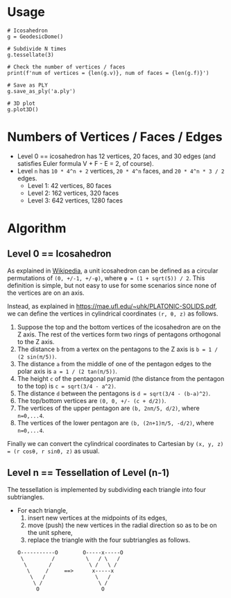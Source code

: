 # Usage

```
# Icosahedron
g = GeodesicDome()

# Subdivide N times
g.tessellate(3)

# Check the number of vertices / faces
print(f'num of vertices = {len(g.v)}, num of faces = {len(g.f)}')

# Save as PLY
g.save_as_ply('a.ply')

# 3D plot
g.plot3D()
```

# Numbers of Vertices / Faces / Edges

* Level 0 == icosahedron has 12 vertices, 20 faces, and 30 edges (and satisfies Euler formula V + F - E = 2, of course).
* Level `n` has `10 * 4^n + 2` vertices, `20 * 4^n` faces, and `20 * 4^n * 3 / 2` edges.
  * Level 1: 42 vertices, 80 faces
  * Level 2: 162 vertices, 320 faces
  * Level 3: 642 vertices, 1280 faces

# Algorithm

## Level 0 == Icosahedron

As explained in [Wikipedia](https://en.wikipedia.org/wiki/Regular_icosahedron), a unit icosahedron can be defined as a circular permutations of `(0, +/-1, +/-φ)`, where `φ = (1 + sqrt(5)) / 2`.
This definition is simple, but not easy to use for some scenarios since none of the vertices are on an axis.

Instead, as explained in https://mae.ufl.edu/~uhk/PLATONIC-SOLIDS.pdf, we can define the vertices in cylindrical coordinates `(r, θ, z)` as follows.

1. Suppose the top and the bottom vertices of the icosahedron are on the Z axis. The rest of the vertices form two rings of pentagons orthogonal to the Z axis.
2. The distance `b` from a vertex on the pentagons to the Z axis is `b = 1 / (2 sin(π/5))`.
3. The distance `a` from the middle of one of the pentagon edges to the polar axis is `a = 1 / (2 tan(π/5))`.
4. The height `c` of the pentagonal pyramid (the distance from the pentagon to the top) is `c = sqrt(3/4 - a^2)`.
5. The distance `d` between the pentagons is `d = sqrt(3/4 - (b-a)^2)`.
6. The top/bottom vertices are `(0, 0, +/- (c + d/2))`.
7. The vertices of the upper pentagon are `(b, 2nπ/5, d/2)`, where `n=0,...4`.
8. The vertices of the lower pentagon are `(b, (2n+1)π/5, -d/2)`, where `n=0,...4`.

Finally we can convert the cylindrical coordinates to Cartesian by `(x, y, z) = (r cosθ, r sinΘ, z)` as usual.

## Level n == Tessellation of Level (n-1)

The tessellation is implemented by subdividing each triangle into four subtriangles.

* For each triangle,
  1. insert new vertices at the midpoints of its edges,
  2. move (push) the new vertices in the radial direction so as to be on the unit sphere,
  3. replace the triangle with the four subtriangles as follows.
  ```
  O-----------O        O-----x-----O
   \         /          \   / \   /
    \       /            \ /   \ /
     \     /     ==>      x-----x
      \   /                \   /
       \ /                  \ /
        O                    O
  ```
